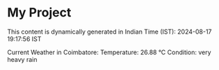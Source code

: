 # My Project

This content is dynamically generated in Indian Time (IST): 2024-08-17 19:17:56 IST


Current Weather in Coimbatore:
Temperature: 26.88 °C
Condition: very heavy rain
